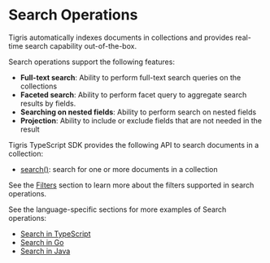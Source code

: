 # Search Operations

Tigris automatically indexes documents in collections and provides real-time
search capability out-of-the-box.

Search operations support the following features:

- **Full-text search**: Ability to perform full-text search queries on the
  collections
- **Faceted search**: Ability to perform facet query to aggregate search
  results by fields.
- **Searching on nested fields**: Ability to perform search on nested fields
- **Projection**: Ability to include or exclude fields that are not needed in
  the result

Tigris TypeScript SDK provides the following API to search documents
in a collection:

- [search()](../typescript/database/search#searching-for-documents): search for one
  or more documents in a collection

See the [Filters](filters) section to learn more about the filters supported in
search operations.

See the language-specific sections for more examples of Search operations:

- [Search in TypeScript](../typescript/database/search)
- [Search in Go](../golang/database/search)
- [Search in Java](../java/database/search)

